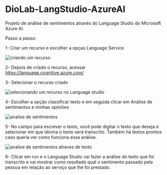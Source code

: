 # DioLab-LangStudio-AzureAI

Projeto de análise de sentimentos através do Language Studio do Microsoft Azure AI.

Passo a passo:

1- Criar um recurso e escolher a opçao Language Service


![criando um recurso](https://github.com/anamirannda/DioLab-LangStudio-AzureAI/assets/151754232/35fb704d-519b-4732-9547-d5a8841fc4d3)


2- Depois de criado o recurso, acessar https://language.cognitive.azure.com/

3- Selecionar o recurso criado 


![selecionando um recurso no Language studio](https://github.com/anamirannda/DioLab-LangStudio-AzureAI/assets/151754232/46df78ce-4dd6-4d19-baa6-dd13ebd1b2d5)


4- Escolher a opção classificar texto e em seguida clicar em Análise de sentimentos e minhas opiniões


![analise de sentimentos](https://github.com/anamirannda/DioLab-LangStudio-AzureAI/assets/151754232/a9bfe58f-c871-41cc-b9bc-fa79e74db43e)


5- No campo para escrever o texto, você pode digitar o texto que deseja e selecionar em que idioma o texto será transcrito. Também há textos prontos caso queria ver como funciona essa análise.


![analise de sentimentos atraves de texto](https://github.com/anamirannda/DioLab-LangStudio-AzureAI/assets/151754232/f7c73686-b1a2-4fa5-bbc1-993230fa0a27)


6- Clicar em run e o Language Studio vai fazer a análise do texto que foi transcrito e vai mostrar como resultado qual o sentimento passado pela pessoa em relação ao serviço que lhe foi prestado.

